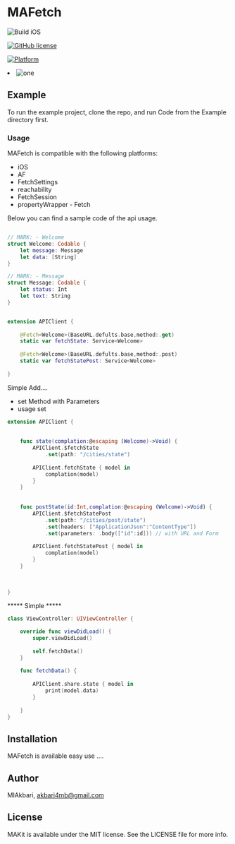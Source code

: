 # MAFetch

![Build iOS](https://github.com/chicio/ID3TagEditor/workflows/Build%20iOS/badge.svg)

[![GitHub license](https://img.shields.io/badge/license-MIT-blue.svg)](https://raw.githubusercontent.com/chicio/ID3TagEditor/master/LICENSE.md)

[![Platform](https://img.shields.io/cocoapods/p/MAKit.svg?style=flat)](https://cocoapods.org/pods/MAKit)

<li><img src="https://files.virgool.io/upload/users/6345/posts/wv8hmp6rnx2a/jjm22t1chsk9.jpeg" alt="one"/></li>

## Example

To run the example project, clone the repo, and run Code from the Example directory first.

### Usage

MAFetch is compatible with the following platforms:

* iOS
* AF
* FetchSettings
* reachability
* FetchSession
* propertyWrapper - Fetch

Below you can find a sample code of the api usage.

```swift

// MARK: - Welcome
struct Welcome: Codable {
    let message: Message
    let data: [String]
}

// MARK: - Message
struct Message: Codable {
    let status: Int
    let text: String
}


extension APIClient {
    
    @Fetch<Welcome>(BaseURL.defults.base,method:.get)
    static var fetchState: Service<Welcome>
    
    @Fetch<Welcome>(BaseURL.defults.base,method:.post)
    static var fetchStatePost: Service<Welcome>
    
}

```
Simple Add....
* set Method with Parameters
* usage set

```swift
extension APIClient {
    
    
    func state(complation:@escaping (Welcome)->Void) {
        APIClient.$fetchState
            .set(path: "/cities/state")
        
        APIClient.fetchState { model in
            complation(model)
        }
    }
    
    
    func postState(id:Int,complation:@escaping (Welcome)->Void) {
        APIClient.$fetchStatePost
            .set(path: "/cities/post/state")
            .set(headers: ["ApplicationJson":"ContentType"])
            .set(parameters: .body(["id":id])) // with URL and Form
        
        APIClient.fetchStatePost { model in
            complation(model)
        }
    }
    
   
    
}
```
***** Simple *****

```swift
class ViewController: UIViewController {

    override func viewDidLoad() {
        super.viewDidLoad()
        
        self.fetchData()
    }
      
    func fetchData() {
        
        APIClient.share.state { model in
            print(model.data)
        }
        
    }   
}

```




## Installation

MAFetch is available easy use ....

## Author

MIAkbari, akbari4mb@gmail.com

## License

MAKit is available under the MIT license. See the LICENSE file for more info.
